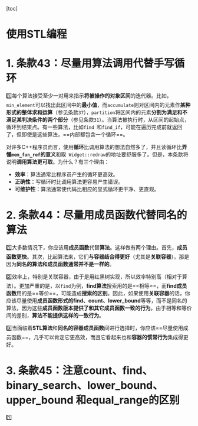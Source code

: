 [toc]





# 使用STL编程

# 1. 条款43：尽量用算法调用代替手写循环

:one:每个算法接受至少一对用来指示**将被操作的对象区间**的迭代器。比如，`min_element`可以找出此区间中的**最小值**，而`accumulate`则对区间内的元素作**某种形式的整体求和运算**（参见条款`37`），`partition`将区间内的元素**分割为满足和不满足某判决条件的两个部分**（参见条款`31`）。当算法被执行时，从区间的起始点，循环到结束点。有一些算法，比如`find `和`find_if`，可能在遍历完成前就返回了，但即使是这些算法，==内部都包含一个循环==。

对许多C++程序员而言，使用**循环**比调用算法的想法自然多了，并且读循环比**弄懂`mem_fun_ref`的意义**和取` Widget::redraw`的地址要舒服多了。但是，本条款将说明**调用算法更可取**。为什么？有三个理由：

- **效率**：算法通常比程序员产生的循环更高效。
- **正确性**：写循环时比调用算法更容易产生错误。
- **可维护性**：算法通常使代码比相应的显式循环更干净、更直观。



# 2. 条款44：尽量用成员函数代替同名的算法

:one:大多数情况下，你应该用**成员函数**代替**算法**。这样做有两个理由。首先，**成员函数更快**。其次，比起算法来，它们**与容器结合得更好**（尤其是**关联容器**）。那是因为**同名的算法和成员函数通常并不是一样的**。

:two:效率上，特别是关联容器，由于是用红黑树实现，所以效率特别高（相对于算法）。更加严重的是，以`find`为例，**find算法**搜索用的是==相等==，而**find成员函数**用的是==等价==，可能造成**搜索的区别**。因此，如果使用**关联容器**的话，你应该尽量使用**成员函数形式的find、count、lower_bound**等等，而不是同名的算法，因为这些**成员函数版本提供了和其它成员函数一致的行为**。由于相等和等价间的差别，**算法不能提供这样的一致行为**。

:three:当面临着**STL算法**和**同名的容器成员函数**间进行选择时，你应该==尽量使用成员函数==，几乎可以肯定它更高效，而且它看起来也和**容器的惯常行为**集成得更好。



# 3. 条款45：注意count、find、binary_search、lower_bound、upper_bound 和equal_range的区别

:one:
